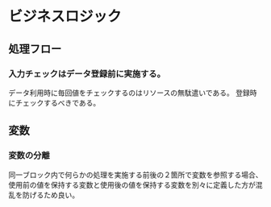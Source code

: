 # ビジネスロジック

## 処理フロー

### 入力チェックはデータ登録前に実施する。

データ利用時に毎回値をチェックするのはリソースの無駄遣いである。
登録時にチェックするべきである。

## 変数

### 変数の分離

同一ブロック内で何らかの処理を実施する前後の２箇所で変数を参照する場合、
使用前の値を保持する変数と使用後の値を保持する変数を別々に定義した方が混乱を防げるため良い。



